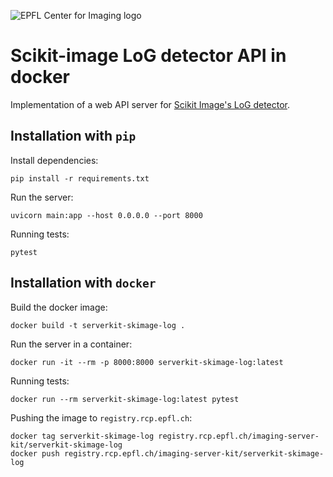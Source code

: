 ![EPFL Center for Imaging logo](https://imaging.epfl.ch/resources/logo-for-gitlab.svg)
# Scikit-image LoG detector API in docker

Implementation of a web API server for [Scikit Image's LoG detector](https://scikit-image.org/docs/stable/api/skimage.feature.html#skimage.feature.blob_log).

## Installation with `pip`

Install dependencies:

```
pip install -r requirements.txt
```

Run the server:

```
uvicorn main:app --host 0.0.0.0 --port 8000
```

Running tests:

```
pytest
```

## Installation with `docker`

Build the docker image:

```
docker build -t serverkit-skimage-log .
```

Run the server in a container:

```
docker run -it --rm -p 8000:8000 serverkit-skimage-log:latest
```

Running tests:

```
docker run --rm serverkit-skimage-log:latest pytest
```

Pushing the image to `registry.rcp.epfl.ch`:

```
docker tag serverkit-skimage-log registry.rcp.epfl.ch/imaging-server-kit/serverkit-skimage-log
docker push registry.rcp.epfl.ch/imaging-server-kit/serverkit-skimage-log
```